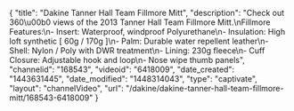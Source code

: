 {
    "title": "Dakine Tanner Hall Team Fillmore Mitt",
    "description": "Check out 360\u00b0 views of the 2013 Tanner Hall Team Fillmore Mitt.\nFillmore Features:\n- Insert: Waterproof, windproof Polyurethane\n- Insulation: High loft synthetic [ 60g \/ 170g ]\n- Palm: Durable water repellent leather\n- Shell: Nylon \/ Poly with DWR treatment\n- Lining: 230g fleece\n- Cuff Closure: Adjustable hook and loop\n- Nose wipe thumb panels",
    "channelid": "168543",
    "videoid": "6418009",
    "date_created": "1443631445",
    "date_modified": "1448314043",
    "type": "captivate",
    "layout": "channelVideo",
    "url": "\/dakine\/dakine-tanner-hall-team-fillmore-mitt\/168543-6418009"
}